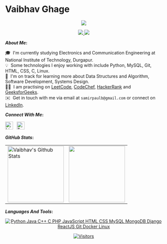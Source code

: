 # Vaibhav Ghage


<p align="center">
  <a href="https://github.com/vaibhav4516"> <img src="assets/welcome.svg"/> </a>
</p>

<p align="center">
  <a href="https://github.com/vaibhav4516"> <img src="assets/samir.svg"/> <img src="assets/paul.svg"/> </a>
</p>


<b>*About Me*:</b> 

  🎓 &nbsp;I'm currently studying Electronics and Communication Engineering at National Institute of Technology, Durgapur.\
  💡 &nbsp;Some technologies I enjoy working with include Python, MySQL, Git, HTML, CSS, C, Linux.\
  🌱 &nbsp;I'm on track for learning more about Data Structures and Algorithm, Software Development, Systems Design.\
  👨‍💻 &nbsp;I am practising on [LeetCode](https://leetcode.com/samirpaul1), [CodeChef](https://www.codechef.com/users/samirpaul1), [HackerRank](https://www.hackerrank.com/samirpaul1) and [GeeksforGeeks](https://auth.geeksforgeeks.org/user/samirpaul1/practice).\
  ✉️ &nbsp;Get in touch with me via email at ```samirpaulb@gmail.com``` or connect on [LinkedIn](https://www.linkedin.com/in/SamirPaul). 


<b>*Connect With Me*:</b> 

[<img alt="LinkedIn" width="25px" src="assets/linkedin.svg">](https://www.linkedin.com/in/SamirPaul) &nbsp; 
[<img alt="Twitter" width="25px" src="assets/twitter.svg">](https://twitter.com/intent/follow?screen_name=SamirPaulb)

 <b> </b>

<b>*GitHub Stats*:</b> 
  
  <b> </b> 
  
  
<p align="center">
<table>
<tr>
  
  <td>
  <a href="https://github.com/vaibhav4516">
  <img align="center" src="https://github-readme-stats-samirpaul.vercel.app/api?username=SamirPaul1&show_icons=true&include_all_commits=true&theme=radical&hide_border=true" alt="Vaibhav's Github Stats" height="180rem" />
  </a>
  </td>
    
  <td> 
<a href="https://github.com/SamirPaul1"><img align="center" src="https://github-readme-stats-vaibhav4516.vercel.app/api/top-langs/?username=vaibhav4516&layout=compact&theme=radical&hide_border=true" height="180rem"/></a>
  </td>
    
</tr>
</table>
</p>
  
  
<b>*Languages And Tools*:</b>
  
<b> </b>  

<p align="center">
  
<a href="https://github.com/vaibhav4516"> 
<img alt="Python Java C++ C PHP JavaScript HTML CSS MySQL MongoDB Django ReactJS Git Docker Linux" loading="lazy" src="/assets/skills.svg" />
</a>

</p>  

  
<p align=center>                           
  <a href="https://github.com/vaibhav4516"><img align=center  src="https://hits.sh/github.com/vaibhav4516.svg?label=Visitors&extraCount=20000&color=526afd&labelColor=0b861a" alt="Visitors"></a>     
</p>

